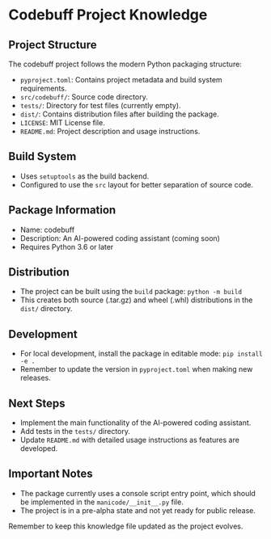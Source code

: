 # Codebuff Project Knowledge

## Project Structure

The codebuff project follows the modern Python packaging structure:

- `pyproject.toml`: Contains project metadata and build system requirements.
- `src/codebuff/`: Source code directory.
- `tests/`: Directory for test files (currently empty).
- `dist/`: Contains distribution files after building the package.
- `LICENSE`: MIT License file.
- `README.md`: Project description and usage instructions.

## Build System

- Uses `setuptools` as the build backend.
- Configured to use the `src` layout for better separation of source code.

## Package Information

- Name: codebuff
- Description: An AI-powered coding assistant (coming soon)
- Requires Python 3.6 or later

## Distribution

- The project can be built using the `build` package: `python -m build`
- This creates both source (.tar.gz) and wheel (.whl) distributions in the `dist/` directory.

## Development

- For local development, install the package in editable mode: `pip install -e .`
- Remember to update the version in `pyproject.toml` when making new releases.

## Next Steps

- Implement the main functionality of the AI-powered coding assistant.
- Add tests in the `tests/` directory.
- Update `README.md` with detailed usage instructions as features are developed.

## Important Notes

- The package currently uses a console script entry point, which should be implemented in the `manicode/__init__.py` file.
- The project is in a pre-alpha state and not yet ready for public release.

Remember to keep this knowledge file updated as the project evolves.